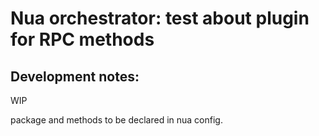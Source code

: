 # Nua orchestrator: test about plugin for RPC methods

## Development notes:

WIP

package and methods to be declared in nua config.
